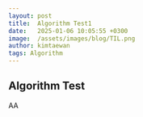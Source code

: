 ```yaml
---
layout: post
title:  Algorithm Test1
date:   2025-01-06 10:05:55 +0300
image:  /assets/images/blog/TIL.png
author: kimtaewan
tags: Algorithm
---
```


## Algorithm Test
AA